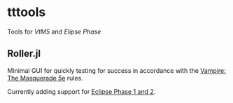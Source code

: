 # tttools
Tools for _VtM5_ and _Elipse Phase_

## Roller.jl

Minimal GUI for quickly testing for success in accordance with the [Vampire: The Masquerade 5e](https://www.worldofdarkness.com/) rules.

Currently adding support for [Eclipse Phase 1 and 2](http://www.eclipsephase.com/).
